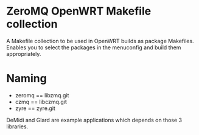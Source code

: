 # ZeroMQ OpenWRT Makefile collection

A Makefile collection to be used in OpenWRT builds as package Makefiles.
Enables you to select the packages in the menuconfig and build them appropriately.

# Naming

 * zeromq == libzmq.git
 * czmq == libczmq.git
 * zyre == zyre.git

DeMidi and Glard are example applications which depends on those 3 libraries.
